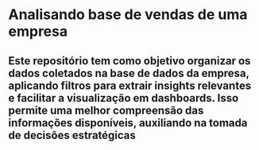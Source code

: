 # Analisando base de vendas de uma empresa
## Este repositório tem como objetivo organizar os dados coletados na base de dados da empresa, aplicando filtros para extrair insights relevantes e facilitar a visualização em dashboards. Isso permite uma melhor compreensão das informações disponíveis, auxiliando na tomada de decisões estratégicas
